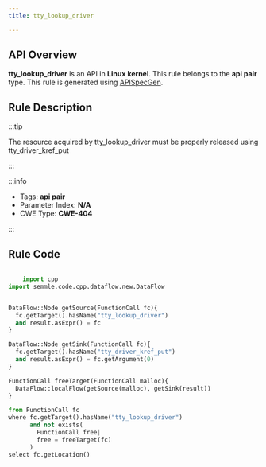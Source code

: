 ```yaml
---
title: tty_lookup_driver

---
```



## API Overview
**tty_lookup_driver** is an API in **Linux kernel**. This rule belongs to the **api pair** type. This rule is generated using [APISpecGen](../../tools/APISpecGen).
## Rule Description

:::tip

The resource acquired by tty_lookup_driver must be properly released using tty_driver_kref_put

:::

:::info

- Tags: **api pair**
- Parameter Index: **N/A**
- CWE Type: **CWE-404**

:::

## Rule Code
```python

    import cpp
import semmle.code.cpp.dataflow.new.DataFlow


DataFlow::Node getSource(FunctionCall fc){
  fc.getTarget().hasName("tty_lookup_driver")
  and result.asExpr() = fc
}

DataFlow::Node getSink(FunctionCall fc){
  fc.getTarget().hasName("tty_driver_kref_put")
  and result.asExpr() = fc.getArgument(0)
}

FunctionCall freeTarget(FunctionCall malloc){
  DataFlow::localFlow(getSource(malloc), getSink(result))
}

from FunctionCall fc
where fc.getTarget().hasName("tty_lookup_driver")
      and not exists(
        FunctionCall free| 
        free = freeTarget(fc)
      )
select fc.getLocation()

    
```